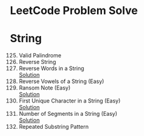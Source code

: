 # LeetCode Problem Solve


# String

125. Valid Palindrome</br>
344. Reverse String</br>
151. Reverse Words in a String</br>[Solution](https://zichenwang.gitbooks.io/algorithms-summary/151-reverse-words-in-a-string.html)</br>
345. Reverse Vowels of a String (Easy)</br>
383. Ransom Note (Easy)</br>[Solution](https://github.com/maainul/Java/blob/master/src/leetcode/String/_383_RansomNote/_383_RansomNote.java)</br>
387. First Unique Character in a String (Easy)</br>[Solution](https://github.com/maainul/Java/blob/master/src/leetcode/String/_387_FirstUniqueCharacterInAString/_387_FirstUniqueCharacterInAString.java)</br>
434. Number of Segments in a String (Easy)</br>[Solution](https://github.com/maainul/Java/blob/master/src/leetcode/String/_434_NumberofSegmentsinaString/_434_NumberofSegmentsinaString.java)</br>
459. Repeated Substring Pattern</br>
